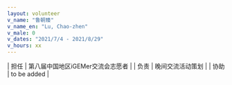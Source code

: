 ```yaml
---
layout: volunteer
v_name: "鲁朝臻"
v_name_en: "Lu, Chao-zhen"
v_male: 0
v_dates: "2021/7/4 - 2021/8/29"
v_hours: xx
---
```



| 担任 | 第八届中国地区iGEMer交流会志愿者 |
| 负责 | 晚间交流活动策划 |
| 协助 | to be added |